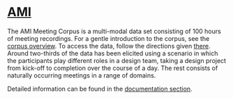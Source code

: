 # [AMI](https://groups.inf.ed.ac.uk/ami/corpus/)

The AMI Meeting Corpus is a multi-modal data set consisting of 100 hours of meeting recordings. For a gentle introduction to the corpus, see the [corpus overview](https://groups.inf.ed.ac.uk/ami/corpus/overview.shtml). To access the data, follow the directions given [there](https://groups.inf.ed.ac.uk/ami/download). Around two-thirds of the data has been elicited using a scenario in which the participants play different roles in a design team, taking a design project from kick-off to completion over the course of a day. The rest consists of naturally occurring meetings in a range of domains. 

Detailed information can be found in the [documentation section](http://groups.inf.ed.ac.uk/ami/corpus/datasets.shtml).

